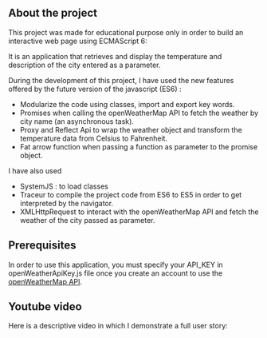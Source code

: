 ## About the project

This project was made for educational purpose only in order to build an interactive web page using ECMAScript 6:

It is an application that retrieves and display the temperature and description of the city entered as a parameter.

During the development of this project, I have used the new features offered by the future version of the javascript (ES6) :
* Modularize the code using classes, import and export key words.
* Promises when calling the openWeatherMap API to fetch the weather by city name (an asynchronous task).
* Proxy and Reflect Api to wrap the weather object and transform the temperature data from Celsius to Fahrenheit.
* Fat arrow function when passing a function as parameter to the promise object.

I have also used
* SystemJS : to load classes
* Traceur to compile the project code from ES6 to ES5 in order to get interpreted by the navigator.
* XMLHttpRequest to interact with the openWeatherMap API and fetch the weather of the city passed as 
  parameter.

## Prerequisites

In order to use this application, you must specify your API_KEY in openWeatherApiKey.js file once you create an account to use the
 [openWeatherMap API](https://openweathermap.org/).

## Youtube video

Here is a descriptive video in which I demonstrate a full user story:
